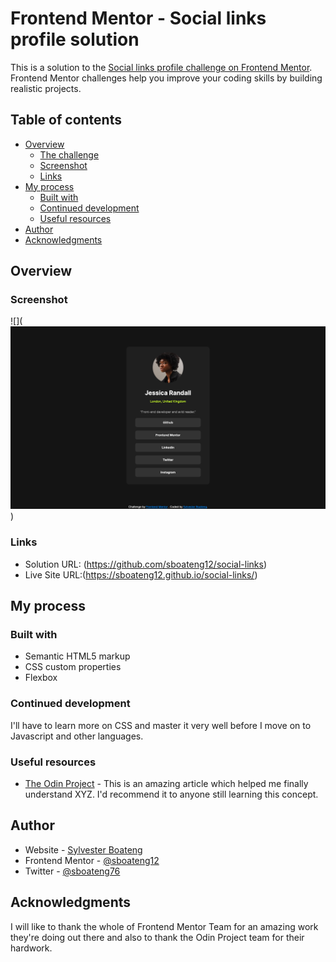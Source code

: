 # Frontend Mentor - Social links profile solution

This is a solution to the [Social links profile challenge on Frontend Mentor](https://www.frontendmentor.io/challenges/social-links-profile-UG32l9m6dQ). Frontend Mentor challenges help you improve your coding skills by building realistic projects.

## Table of contents

- [Overview](#overview)
  - [The challenge](#the-challenge)
  - [Screenshot](#screenshot)
  - [Links](#links)
- [My process](#my-process)
  - [Built with](#built-with)
  - [Continued development](#continued-development)
  - [Useful resources](#useful-resources)
- [Author](#author)
- [Acknowledgments](#acknowledgments)

## Overview

### Screenshot

![](![alt text](img.png))

### Links

- Solution URL: (https://github.com/sboateng12/social-links)
- Live Site URL:(https://sboateng12.github.io/social-links/)

## My process

### Built with

- Semantic HTML5 markup
- CSS custom properties
- Flexbox

### Continued development

I'll have to learn more on CSS and master it very well before I move on to Javascript and other languages.

### Useful resources

- [The Odin Project](https://www.theodinproject.com/) - This is an amazing article which helped me finally understand XYZ. I'd recommend it to anyone still learning this concept.

## Author

- Website - [Sylvester Boateng](https://github.com/sboateng12)
- Frontend Mentor - [@sboateng12](https://www.frontendmentor.io/profile/sboateng12)
- Twitter - [@sboateng76](https://twitter.com/sboateng76)

## Acknowledgments

I will like to thank the whole of Frontend Mentor Team for an amazing work they're doing out there and also to thank the Odin Project team for their hardwork.
